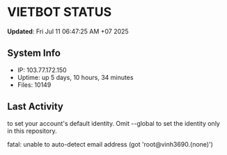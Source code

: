 # VIETBOT STATUS
**Updated**: Fri Jul 11 06:47:25 AM +07 2025

## System Info
- IP: 103.77.172.150
- Uptime: up 5 days, 10 hours, 34 minutes
- Files: 10149

## Last Activity

to set your account's default identity.
Omit --global to set the identity only in this repository.

fatal: unable to auto-detect email address (got 'root@vinh3690.(none)')
